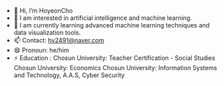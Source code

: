 - 👋 Hi, I’m HoyeonCho
- 👀 I am interested in artificial intelligence and machine learning.
- 🌱 I am currently learning advanced machine learning techniques and data visualization tools.
- 📫 Contact: hy2491@naver.com
- 😄 Pronoun: he/him
- ⚡ Education : 
  Chosun University: Teacher Certification - Social Studies
  Chosun University: Economics
  Chosun University: Information Systems and Technology, A.A.S, Cyber Security
  
<!---
hoyeon1026/hoyeon1026 is a ✨ special ✨ repository because its `README.md` (this file) appears on your GitHub profile.
You can click the Preview link to take a look at your changes.
--->
